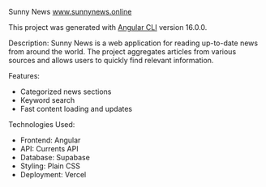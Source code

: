Sunny News
www.sunnynews.online

This project was generated with [Angular CLI](https://github.com/angular/angular-cli) version 16.0.0.

Description:
Sunny News is a web application for reading up-to-date news from around the world. The project aggregates articles from various sources and allows users to quickly find relevant information.

Features:

- Categorized news sections
- Keyword search
- Fast content loading and updates

Technologies Used:

- Frontend: Angular
- API: Currents API
- Database: Supabase
- Styling: Plain CSS
- Deployment: Vercel

